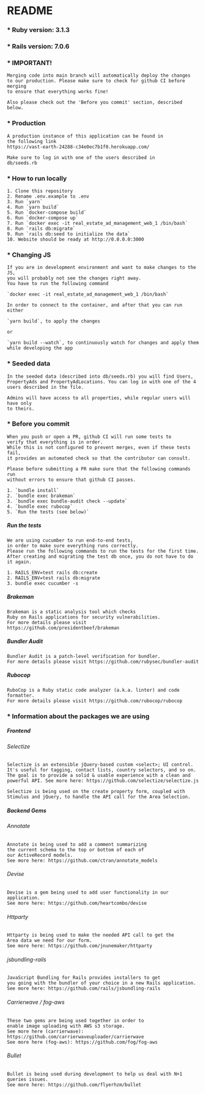 # README

### * Ruby version: 3.1.3

### * Rails version: 7.0.6

### * IMPORTANT!

    Merging code into main branch will automatically deploy the changes
    to our production. Please make sure to check for github CI before merging
    to ensure that everything works fine!

    Also please check out the 'Before you commit' section, described below.

### * Production

    A production instance of this application can be found in
    the following link
    https://vast-earth-24288-c34e0ec7b1f0.herokuapp.com/

    Make sure to log in with one of the users described in 
    db/seeds.rb

### * How to run locally

    1. Clone this repository
    2. Rename .env.example to .env
    3. Run `yarn`
    4. Run `yarn build`
    5. Run `docker-compose build`
    6. Run `docker-compose up`
    7. Run `docker exec -it real_estate_ad_management_web_1 /bin/bash`
    8. Run `rails db:migrate`
    9. Run `rails db:seed to initialize the data`
    10. Website should be ready at http://0.0.0.0:3000

### * Changing JS

    If you are in development environment and want to make changes to the JS,
    you will probably not see the changes right away.
    You have to run the following command

    `docker exec -it real_estate_ad_management_web_1 /bin/bash`

    In order to connect to the container, and after that you can run 
    either

    `yarn build`, to apply the changes

    or

    `yarn build --watch`, to continuously watch for changes and apply them
    while developing the app  

### * Seeded data

    In the seeded data (described into db/seeds.rb) you will find Users,
    PropertyAds and PropertyAdLocations. You can log in with one of the 4
    users described in the file.

    Admins will have access to all properties, while regular users will have only
    to theirs.

### * Before you commit

    When you push or open a PR, github CI will run some tests to 
    verify that everything is in order.
    While this is not configured to prevent merges, even if these tests fail, 
    it provides an automated check so that the contributor can consult.

    Please before submitting a PR make sure that the following commands run 
    without errors to ensure that github CI passes.

    1. `bundle install`
    2. `bundle exec brakeman`
    3. `bundle exec bundle-audit check --update`
    4. `bundle exec rubocop`
    5. `Run the tests (see below)`

##### Run the tests

    We are using cucumber to run end-to-end tests, 
    in order to make sure everything runs correctly.
    Please run the following commands to run the tests for the first time.
    After creating and migrating the test db once, you do not have to do it again.

    1. RAILS_ENV=test rails db:create
    2. RAILS_ENV=test rails db:migrate
    3. bundle exec cucumber -s

##### Brakeman

    Brakeman is a static analysis tool which checks 
    Ruby on Rails applications for security vulnerabilities. 
    For more details please visit https://github.com/presidentbeef/brakeman

##### Bundler Audit

    Bundler Audit is a patch-level verification for bundler.
    For more details please visit https://github.com/rubysec/bundler-audit

##### Rubocop

    RuboCop is a Ruby static code analyzer (a.k.a. linter) and code formatter.
    For more details please visit https://github.com/rubocop/rubocop

### * Information about the packages we are using

##### Frontend

###### Selectize

    Selectize is an extensible jQuery-based custom <select>; UI control. It's useful for tagging, contact lists, country selectors, and so on. The goal is to provide a solid & usable experience with a clean and powerful API. See more here: https://github.com/selectize/selectize.js

    Selectize is being used on the create property form, coupled with
    Stimulus and jQuery, to handle the API call for the Area Selection.

##### Backend Gems

###### Annotate

    Annotate is being used to add a comment summarizing 
    the current schema to the top or bottom of each of 
    our ActiveRecord models. 
    See more here: https://github.com/ctran/annotate_models

###### Devise

    Devise is a gem being used to add user functionality in our application.
    See more here: https://github.com/heartcombo/devise

###### Httparty

    Httparty is being used to make the needed API call to get the 
    Area data we need for our form.
    See more here: https://github.com/jnunemaker/httparty

###### jsbundling-rails

    JavaScript Bundling for Rails provides installers to get 
    you going with the bundler of your choice in a new Rails application.
    See more here: https://github.com/rails/jsbundling-rails

###### Carrierwave / fog-aws

    These two gems are being used together in order to 
    enable image uploading with AWS s3 storage.
    See more here (carrierwave): https://github.com/carrierwaveuploader/carrierwave
    See more here (fog-aws): https://github.com/fog/fog-aws

###### Bullet

    Bullet is being used during development to help us deal with N+1 queries issues.
    See more here: https://github.com/flyerhzm/bullet
